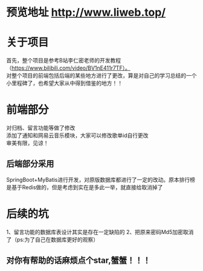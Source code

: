 # 预览地址 http://www.liweb.top/      

# 关于项目
首先，整个项目是参考B站李仁密老师的开发教程（https://www.bilibili.com/video/BV1nE411r7TF）。<br/>
对整个项目的前端包括后端的某些地方进行了更改，算是对自己的学习总结的一个小里程碑了，也希望大家从中得到借鉴的地方！！

# 前端部分
对归档、留言功能等做了修改<br/>
添加了通知和网易云音乐模块，大家可以修改歌单id自行更改<br/>
审美有限，见谅！
## 后端部分采用
SpringBoot+MyBatis进行开发，对原版数据库都进行了一定的改动。原本排行榜是基于Redis做的，但是考虑到实在是多此一举，就直接给取消掉了



# 后续的坑

1、留言功能的数据库表设计其实是存在一定缺陷的
2、把原来密码Md5加密取消了（ps:为了自己在数据库更好的观察）

## 对你有帮助的话麻烦点个star,蟹蟹！！！
